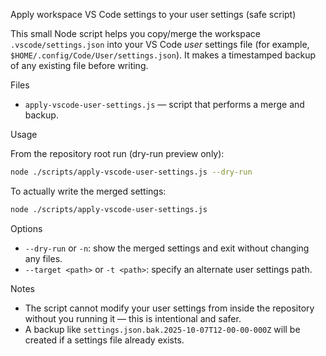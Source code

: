 Apply workspace VS Code settings to your user settings (safe script)

This small Node script helps you copy/merge the workspace `.vscode/settings.json` into your VS Code *user* settings file (for example, `$HOME/.config/Code/User/settings.json`). It makes a timestamped backup of any existing file before writing.

Files
- `apply-vscode-user-settings.js` — script that performs a merge and backup.

Usage

From the repository root run (dry-run preview only):

```bash
node ./scripts/apply-vscode-user-settings.js --dry-run
```

To actually write the merged settings:

```bash
node ./scripts/apply-vscode-user-settings.js
```

Options
- `--dry-run` or `-n`: show the merged settings and exit without changing any files.
- `--target <path>` or `-t <path>`: specify an alternate user settings path.

Notes
- The script cannot modify your user settings from inside the repository without you running it — this is intentional and safer.
- A backup like `settings.json.bak.2025-10-07T12-00-00-000Z` will be created if a settings file already exists.
